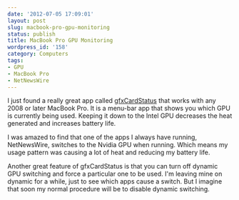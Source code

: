 ```yaml
---
date: '2012-07-05 17:09:01'
layout: post
slug: macbook-pro-gpu-monitoring
status: publish
title: MacBook Pro GPU Monitoring
wordpress_id: '158'
category: Computers
tags:
- GPU
- MacBook Pro
- NetNewsWire
---
```


I just found a really great app called [gfxCardStatus](http://codykrieger.com/gfxCardStatus) that works with any 2008 or later MacBook Pro. It is a menu-bar app that shows you which GPU is currently being used. Keeping it down to the Intel GPU decreases the heat generated and increases battery life.

I was amazed to find that one of the apps I always have running, NetNewsWire, switches to the Nvidia GPU when running. Which means my usage pattern was causing a lot of heat and reducing my battery life.

Another great feature of gfxCardStatus is that you can turn off dynamic GPU switching and force a particular one to be used. I'm leaving mine on dynamic for a while, just to see which apps cause a switch. But I imagine that soon my normal procedure will be to disable dynamic switching.
